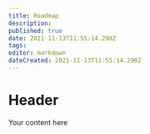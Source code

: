 ```yaml
---
title: Roadmap
description: 
published: true
date: 2021-11-13T11:55:14.298Z
tags: 
editor: markdown
dateCreated: 2021-11-13T11:55:14.298Z
---
```


# Header
Your content here